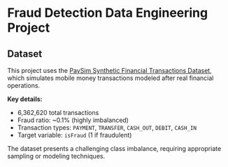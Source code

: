 # Fraud Detection Data Engineering Project

## Dataset

This project uses the [PaySim Synthetic Financial Transactions Dataset](https://www.kaggle.com/datasets/ealaxi/paysim1), which simulates mobile money transactions modeled after real financial operations.

**Key details:**
- 6,362,620 total transactions
- Fraud ratio: ~0.1% (highly imbalanced)
- Transaction types: `PAYMENT`, `TRANSFER`, `CASH_OUT`, `DEBIT`, `CASH_IN`
- Target variable: `isFraud` (1 if fraudulent)


The dataset presents a challenging class imbalance, requiring appropriate sampling or modeling techniques.

